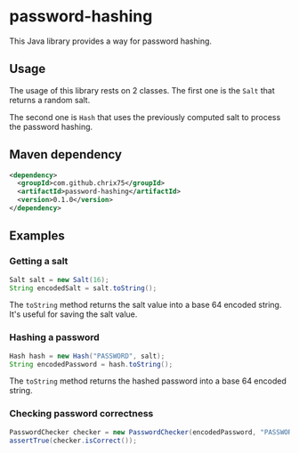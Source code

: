 # password-hashing

This Java library provides a way for password hashing.

## Usage

The usage of this library rests on 2 classes.
The first one is the `Salt` that returns a random salt. 

The second one is `Hash` that uses the previously computed salt to process the password hashing.

## Maven dependency

```xml
<dependency>
  <groupId>com.github.chrix75</groupId>
  <artifactId>password-hashing</artifactId>
  <version>0.1.0</version>
</dependency>
```


## Examples

### Getting a salt

```java
Salt salt = new Salt(16);
String encodedSalt = salt.toString();
```

The `toString` method returns the salt value into a base 64 encoded string. It's useful for saving the salt value.

### Hashing a password

```java
Hash hash = new Hash("PASSWORD", salt);
String encodedPassword = hash.toString();
```

The `toString` method returns the hashed password into a base 64 encoded string.

### Checking password correctness

```java
PasswordChecker checker = new PasswordChecker(encodedPassword, "PASSWORD", encodedSalt);
assertTrue(checker.isCorrect());
```
